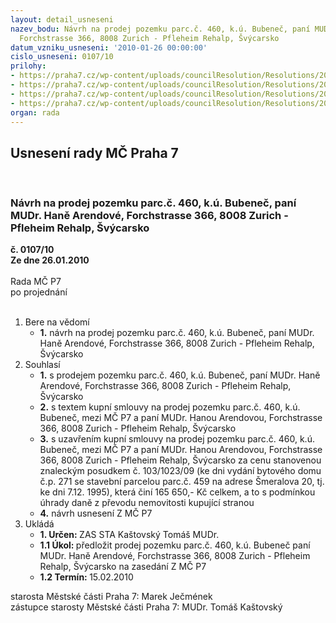 ```yaml
---
layout: detail_usneseni
nazev_bodu: Návrh na prodej pozemku parc.č. 460, k.ú. Bubeneč, paní MUDr. Haně Arendové,
  Forchstrasse 366, 8008 Zurich - Pfleheim Rehalp, Švýcarsko
datum_vzniku_usneseni: '2010-01-26 00:00:00'
cislo_usneseni: 0107/10
prilohy:
- https://praha7.cz/wp-content/uploads/councilResolution/Resolutions/20805/4-0308.doc
- https://praha7.cz/wp-content/uploads/councilResolution/Resolutions/20805/4-skmbt_60010012114560.tif
- https://praha7.cz/wp-content/uploads/councilResolution/Resolutions/20805/4-ks_arendov%c3%a1.doc
- https://praha7.cz/wp-content/uploads/councilResolution/Resolutions/20805/4-prodejarendova_pozemek_z.doc
organ: rada
---
```

<div id="ucUsn_pList" class="usn">
	<span><h2>Usnesení rady MČ Praha 7 </h2>
<br></span><div class="standBody">
<span><h3>Návrh na prodej pozemku parc.č. 460, k.ú. Bubeneč, paní MUDr. Haně Arendové, Forchstrasse 366, 8008 Zurich - Pfleheim Rehalp, Švýcarsko</h3></span><div class="center">
		<strong>č. 0107/10</strong><br>
	</div>
<div class="center">
		<strong>Ze dne 26.01.2010</strong><br><br>
	</div>Rada MČ P7<br> po projednání<br><br><ol>
<li>Bere na vědomí<ul><li>
<strong>1.</strong> návrh na prodej pozemku parc.č. 460, k.ú. Bubeneč, paní MUDr. Haně Arendové, Forchstrasse 366, 8008 Zurich - Pfleheim Rehalp, Švýcarsko</li></ul>
</li>
<li>Souhlasí<ul>
<li>
<strong>1.</strong> s prodejem pozemku parc.č. 460, k.ú. Bubeneč,  paní MUDr. Haně Arendové, Forchstrasse 366, 8008 Zurich - Pfleheim Rehalp, Švýcarsko</li>
<li>
<strong>2.</strong> s textem kupní smlouvy na prodej pozemku parc.č. 460, k.ú. Bubeneč,  mezi MČ P7 a paní MUDr. Hanou Arendovou, Forchstrasse 366, 8008 Zurich - Pfleheim Rehalp, Švýcarsko</li>
<li>
<strong>3.</strong> s uzavřením kupní smlouvy na prodej pozemku parc.č. 460, k.ú. Bubeneč, mezi MČ P7 a paní MUDr. Hanou Arendovou, Forchstrasse 366, 8008 Zurich - Pfleheim Rehalp, Švýcarsko za cenu stanovenou znaleckým posudkem č. 103/1023/09 (ke dni vydání bytového domu č.p. 271 se stavební parcelou parc.č. 459 na adrese Šmeralova 20, tj. ke dni 7.12. 1995), která činí 165 650,- Kč celkem, a to s podmínkou úhrady daně z převodu nemovitosti kupující stranou</li>
<li>
<strong>4.</strong> návrh usnesení Z MČ P7        </li>
</ul>
</li>
<li>Ukládá<ul>
<li>
<strong>1. Určen: </strong>ZAS STA Kaštovský Tomáš MUDr.</li>
<li>
<strong>1.1 Úkol: </strong>předložit prodej pozemku parc.č. 460, k.ú. Bubeneč paní MUDr. Haně Arendové, Forchstrasse 366, 8008 Zurich - Pfleheim Rehalp, Švýcarsko na zasedání Z MČ P7</li>
<li>
<strong>1.2 Termín: </strong>15.02.2010</li>
</ul>
</li>
</ol>starosta Městské části Praha 7: Marek Ječmének<br>zástupce starosty Městské části Praha 7: MUDr. Tomáš Kaštovský 
</div>
</div>